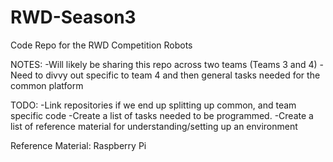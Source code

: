 # RWD-Season3
Code Repo for the RWD Competition Robots

NOTES:
-Will likely be sharing this repo across two teams (Teams 3 and 4)
-Need to divvy out specific to team 4 and then general tasks needed for the common platform

TODO:
-Link repositories if we end up splitting up common, and team specific code
-Create a list of tasks needed to be programmed.
-Create a list of reference material for understanding/setting up an environment


Reference Material:
Raspberry Pi
